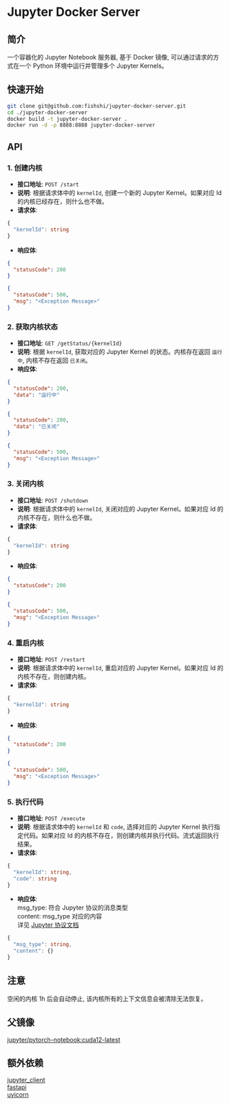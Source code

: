 # Jupyter Docker Server

## 简介

一个容器化的 Jupyter Notebook 服务器, 基于 Docker 镜像, 可以通过请求的方式在一个 Python 环境中运行并管理多个 Jupyter Kernels。

## 快速开始

```bash
git clone git@github.com:fishshi/jupyter-docker-server.git
cd ./jupyter-docker-server
docker build -t jupyter-docker-server .
docker run -d -p 8888:8888 jupyter-docker-server
```

## API

### 1. 创建内核
- **接口地址**: `POST /start`
- **说明**: 根据请求体中的 `kernelId`, 创建一个新的 Jupyter Kernel。如果对应 Id 的内核已经存在，则什么也不做。
- **请求体**:
```typescript
{
  "kernelId": string
}
```
- **响应体**:
```json
{
  "statusCode": 200
}
```
```json
{
  "statusCode": 500,
  "msg": "<Exception Message>"
}
```

### 2. 获取内核状态
- **接口地址**: `GET /getStatus/{kernelId}`
- **说明**: 根据 `kernelId`, 获取对应的 Jupyter Kernel 的状态。内核存在返回 `运行中`, 内核不存在返回 `已关闭`。
- **响应体**:
```json
{
  "statusCode": 200,
  "data": "运行中"
}
```
```json
{
  "statusCode": 200,
  "data": "已关闭"
}
```
```json
{
  "statusCode": 500,
  "msg": "<Exception Message>"
}
```

### 3. 关闭内核
- **接口地址**: `POST /shutdown`
- **说明**: 根据请求体中的 `kernelId`, 关闭对应的 Jupyter Kernel。如果对应 Id 的内核不存在，则什么也不做。
- **请求体**:
```typescript
{
  "kernelId": string
}
```
- **响应体**:
```json
{
  "statusCode": 200
}
```
```json
{
  "statusCode": 500,
  "msg": "<Exception Message>"
}
```

### 4. 重启内核
- **接口地址**: `POST /restart`
- **说明**: 根据请求体中的 `kernelId`, 重启对应的 Jupyter Kernel。如果对应 Id 的内核不存在，则创建内核。
- **请求体**:
```typescript
{
  "kernelId": string
}
```
- **响应体**:
```json
{
  "statusCode": 200
}
```
```json
{
  "statusCode": 500,
  "msg": "<Exception Message>"
}
```

### 5. 执行代码
- **接口地址**: `POST /execute`
- **说明**: 根据请求体中的 `kernelId` 和 `code`, 选择对应的 Jupyter Kernel 执行指定代码。如果对应 Id 的内核不存在，则创建内核并执行代码。流式返回执行结果。
- **请求体**:
```typescript
{
  "kernelId": string,
  "code": string
}
```
- **响应体**:  
  msg_type: 符合 Jupyter 协议的消息类型  
  content: msg_type 对应的内容  
  详见 [Jupyter 协议文档](https://jupyter-client.readthedocs.io/en/latest/messaging.html)
```typescript
{
  "msg_type": string,
  "content": {}
}
```

## 注意

空闲的内核 1h 后会自动停止, 该内核所有的上下文信息会被清除无法恢复。

## 父镜像

[jupyter/pytorch-notebook:cuda12-latest](https://quay.io/jupyter/pytorch-notebook)

## 额外依赖

[jupyter_client](https://github.com/jupyter/jupyter_client)  
[fastapi](https://github.com/fastapi/fastapi)  
[uvicorn](https://github.com/encode/uvicorn)
